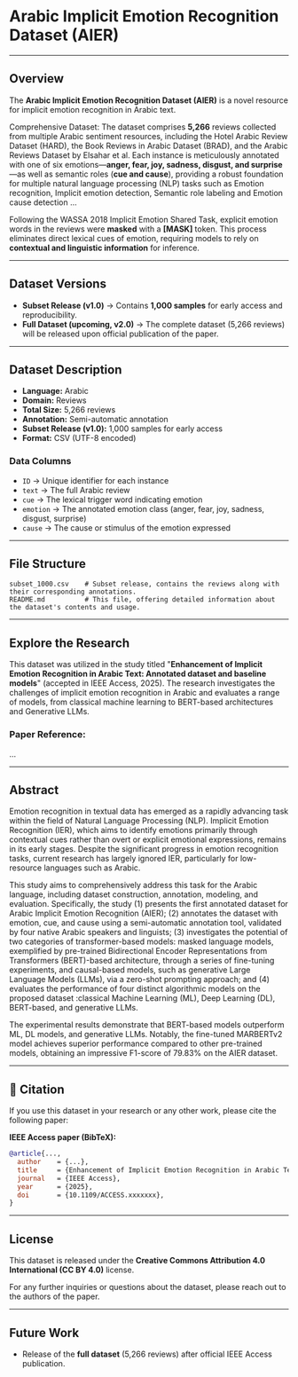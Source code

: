 # Arabic Implicit Emotion Recognition Dataset (AIER)

---

##  Overview

The **Arabic Implicit Emotion Recognition Dataset (AIER)** is a novel resource for implicit emotion recognition in Arabic text.

Comprehensive Dataset: The dataset comprises **5,266** reviews collected from multiple Arabic sentiment resources, including the Hotel Arabic Review Dataset (HARD), the Book Reviews in Arabic Dataset (BRAD), and the Arabic Reviews Dataset by Elsahar et al. Each instance is meticulously annotated with one of six emotions—**anger, fear, joy, sadness, disgust, and surprise**—as well as semantic roles (**cue and cause**), providing a robust foundation for multiple natural language processing (NLP) tasks such as Emotion recognition, Implicit emotion detection, Semantic role labeling and Emotion cause detection ...

Following the WASSA 2018 Implicit Emotion Shared Task, explicit emotion words in the reviews were **masked** with a **[MASK]** token. This process eliminates direct lexical cues of emotion, requiring models to rely on **contextual and linguistic information** for inference.


---

##  Dataset Versions
- **Subset Release (v1.0)** → Contains **1,000 samples** for early access and reproducibility.  
- **Full Dataset (upcoming, v2.0)** → The complete dataset (5,266 reviews) will be released upon official publication of the paper.  

---

##  Dataset Description
- **Language:** Arabic  
- **Domain:** Reviews 
- **Total Size:** 5,266 reviews
- **Annotation:** Semi-automatic annotation
- **Subset Release (v1.0):** 1,000 samples for early access  
- **Format:** CSV (UTF-8 encoded)  

### Data Columns
- `ID` → Unique identifier for each instance  
- `text` → The full Arabic review  
- `cue` → The lexical trigger word indicating emotion  
- `emotion` → The annotated emotion class (anger, fear, joy, sadness, disgust, surprise)  
- `cause` → The cause or stimulus of the emotion expressed  

---


##  File Structure
```
subset_1000.csv    # Subset release, contains the reviews along with their corresponding annotations.
README.md          # This file, offering detailed information about the dataset's contents and usage.
```

---

## Explore the Research

This dataset was utilized in the study titled "**Enhancement of Implicit Emotion Recognition in Arabic Text: Annotated dataset and baseline models**" (accepted in IEEE Access, 2025). The research investigates the challenges of implicit emotion recognition in Arabic and evaluates a range of models, from classical machine learning to BERT-based architectures and Generative LLMs.

### Paper Reference:

... 

---


## Abstract

Emotion recognition in textual data has emerged as a rapidly advancing task within the field of Natural Language Processing (NLP). Implicit Emotion Recognition (IER), which aims to identify emotions primarily through contextual cues rather than overt or explicit emotional expressions, remains in its early stages. Despite the significant progress in emotion recognition tasks, current research has largely ignored IER, particularly for low-resource languages such as Arabic. 

This study aims to comprehensively address this task for the Arabic language, including dataset construction, annotation, modeling, and evaluation. Specifically, the study (1) presents the first annotated dataset for Arabic Implicit Emotion Recognition (AIER); (2) annotates the dataset with emotion, cue, and cause using a semi-automatic annotation tool, validated by four native Arabic speakers and linguists; (3) investigates the potential of two categories of transformer-based models: masked language models, exemplified by pre-trained Bidirectional Encoder Representations from Transformers (BERT)-based architecture, through a series of fine-tuning experiments, and causal-based models, such as generative Large Language Models (LLMs), via a zero-shot prompting approach; and (4) evaluates the performance of four distinct algorithmic models on the proposed dataset :classical Machine Learning (ML), Deep Learning (DL), BERT-based, and generative LLMs. 

The experimental results demonstrate that BERT-based models outperform ML, DL models, and generative LLMs. Notably, the fine-tuned MARBERTv2 model achieves superior performance compared to other pre-trained models, obtaining an impressive F1-score of 79.83% on the AIER dataset.


---


## 🧾 Citation
If you use this dataset in your research or any other work, please cite the following paper:


**IEEE Access paper (BibTeX):**
```bibtex
@article{...,
  author    = {...},
  title     = {Enhancement of Implicit Emotion Recognition in Arabic Text: Annotated dataset and baseline models},
  journal   = {IEEE Access},
  year      = {2025},
  doi       = {10.1109/ACCESS.xxxxxxx},
}
```

---

##  License
This dataset is released under the **Creative Commons Attribution 4.0 International (CC BY 4.0)** license.  

For any further inquiries or questions about the dataset, please reach out to the authors of the paper.

---


## Future Work
- Release of the **full dataset** (5,266 reviews) after official IEEE Access publication.  
